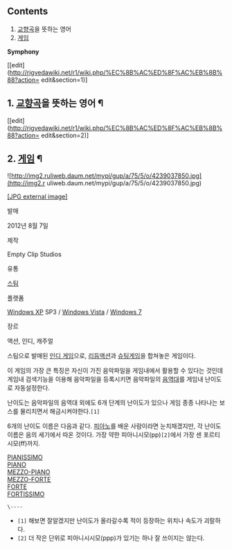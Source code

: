## Contents

    

1. [교향곡](%EA%B5%90%ED%96%A5%EA%B3%A1.md)을 뜻하는 영어 
2. [게임](%EA%B2%8C%EC%9E%84.md)

**Symphony**

[[edit](http://rigvedawiki.net/r1/wiki.php/%EC%8B%AC%ED%8F%AC%EB%8B%88?action=
edit&section=1)]

## 1. [교향곡](%EA%B5%90%ED%96%A5%EA%B3%A1.md)을 뜻하는 영어 ¶

  

[[edit](http://rigvedawiki.net/r1/wiki.php/%EC%8B%AC%ED%8F%AC%EB%8B%88?action=
edit&section=2)]

## 2. [게임](%EA%B2%8C%EC%9E%84.md) ¶

  

![http://img2.ruliweb.daum.net/mypi/gup/a/75/5/o/4239037850.jpg](http://img2.r
uliweb.daum.net/mypi/gup/a/75/5/o/4239037850.jpg)

[[JPG external
image]](http://img2.ruliweb.daum.net/mypi/gup/a/75/5/o/4239037850.jpg)

  

발매

2012년 8월 7일

제작

Empty Clip Studios

유통

[스팀](%EC%8A%A4%ED%8C%80.md)

플랫폼

[Windows XP](Windows%20XP.md) SP3 / [Windows Vista](Windows%20Vista.md)
/ [Windows 7](Windows%207.md)

장르

액션, 인디, 캐주얼

  
스팀으로 발매된 [인디 게임](%EC%9D%B8%EB%94%94%20%EA%B2%8C%EC%9E%84.md)으로,
[리듬액션](%EB%A6%AC%EB%93%AC%EC%95%A1%EC%85%98.md)과 [슈팅게임](%EC%8A%88%ED%8C%85%20%EA%B2%8C%EC%9E%84.md)을 합쳐놓은 게임이다.

  

이 게임의 가장 큰 특징은 자신이 가진 음악파일을 게임내에서 활용할 수 있다는 것인데 게임내 검색기능을 이용해 음악파일을 등록시키면
음악파일의 [음역대](%EC%9D%8C%EC%97%AD%EB%8C%80.md)를 게임내 난이도로 자동설정한다.

  

난이도는 음악파일의 음역대 외에도 6개 단계의 난이도가 있으나 게임 종종 나타나는 보스를 물리치면서 해금시켜야한다.`[1]`

  

6개의 난이도 이름은 다음과 같다. [피아노](%ED%94%BC%EC%95%84%EB%85%B8.md)를 배운 사람이라면 눈치채겠지만,
각 난이도 이름은 음의 세기에서 따온 것이다. 가장 약한 피아니시모(pp)`[2]`에서 가장 센 포르티시모(ff)까지.

  

[PIANISSIMO](PIANISSIMO.md)  
[PIANO](PIANO.md)  
[MEZZO-PIANO](MEZZO-PIANO.md)  
[MEZZO-FORTE](MEZZO-FORTE.md)  
[FORTE](FORTE.md)  
[FORTISSIMO](FORTISSIMO.md)

  
  
  

  

`\----`

  * `[1]` 해보면 잘알겠지만 난이도가 올라갈수록 적이 등장하는 위치나 속도가 괴랄하다.
  * `[2]` 더 작은 단위로 피아니시시모(ppp)가 있기는 하나 잘 쓰이지는 않는다.

